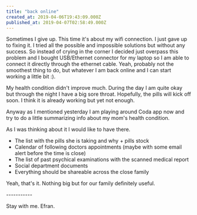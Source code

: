 ```yaml
---
title: "back online"
created_at: 2019-04-06T19:43:09.000Z
published_at: 2019-04-07T02:58:49.000Z
---
```

Sometimes I give up. This time it's about my wifi connection. I just gave up to fixing it. I tried all the possible and impossible solutions but without any success. So instead of crying in the corner I decided just overpass this problem and I bought USB/Ethernet connector for my laptop so I am able to connect it directly through the ethernet cable. Yeah, probably not the smoothest thing to do, but whatever I am back online and I can start working a little bit :).

My health condition didn't improve much. During the day I am quite okay but through the night I have a big sore throat. Hopefully, the pills will kick off soon. I think it is already working but yet not enough. 

Anyway as I mentioned yesterday I am playing around Coda app now and try to do a little summarizing info about my mom's health condition.

As I was thinking about it I would like to have there. 

*   The list with the pills she is taking and why + pills stock 
*   Calendar of following doctors appointments (maybe with some email alert before the time is close)
*   The list of past psychical examinations with the scanned medical report
*   Social department documents 
*   Everything should be shareable across the close family

Yeah, that's it. Nothing big but for our family definitely useful.

\-----------

Stay with me. Efran.
